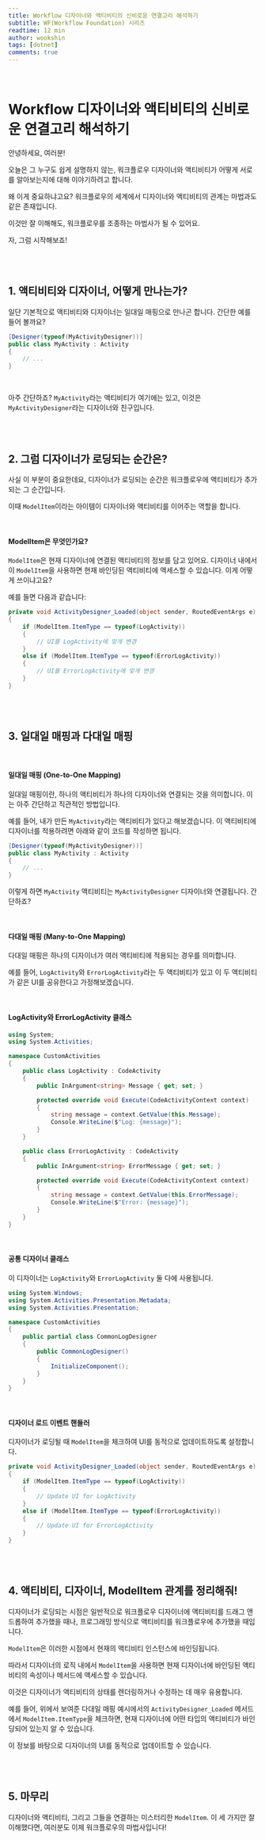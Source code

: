 ```yaml
---
title: Workflow 디자이너와 액티비티의 신비로운 연결고리 해석하기
subtitle: WF(Workflow Foundation) 시리즈
readtime: 12 min
author: wookshin
tags: [dotnet]
comments: true
---
```


<br/>

# Workflow 디자이너와 액티비티의 신비로운 연결고리 해석하기

안녕하세요, 여러분! 

오늘은 그 누구도 쉽게 설명하지 않는, 워크플로우 디자이너와 액티비티가 어떻게 서로를 알아보는지에 대해 이야기하려고 합니다. 

왜 이게 중요하냐고요? 워크플로우의 세계에서 디자이너와 액티비티의 관계는 마법과도 같은 존재입니다. 

이것만 잘 이해해도, 워크플로우를 조종하는 마법사가 될 수 있어요. 

자, 그럼 시작해보죠!

<br/><br/>

## 1. 액티비티와 디자이너, 어떻게 만나는가?

일단 기본적으로 액티비티와 디자이너는 일대일 매핑으로 만나곤 합니다. 간단한 예를 들어 볼까요?

```csharp
[Designer(typeof(MyActivityDesigner))]
public class MyActivity : Activity
{
    // ...
}
```

<br/>

아주 간단하죠? `MyActivity`라는 액티비티가 여기에는 있고, 이것은 `MyActivityDesigner`라는 디자이너와 친구입니다.

<br/><br/>

## 2. 그럼 디자이너가 로딩되는 순간은?

사실 이 부분이 중요한데요, 디자이너가 로딩되는 순간은 워크플로우에 액티비티가 추가되는 그 순간입니다. 

이때 `ModelItem`이라는 아이템이 디자이너와 액티비티를 이어주는 역할을 합니다.

<br/>

#### ModelItem은 무엇인가요?

`ModelItem`은 현재 디자이너에 연결된 액티비티의 정보를 담고 있어요. 디자이너 내에서 이 `ModelItem`을 사용하면 현재 바인딩된 액티비티에 액세스할 수 있습니다. 이게 어떻게 쓰이냐고요? 

예를 들면 다음과 같습니다:

```csharp
private void ActivityDesigner_Loaded(object sender, RoutedEventArgs e)
{
    if (ModelItem.ItemType == typeof(LogActivity))
    {
        // UI를 LogActivity에 맞게 변경
    }
    else if (ModelItem.ItemType == typeof(ErrorLogActivity))
    {
        // UI를 ErrorLogActivity에 맞게 변경
    }
}
```

<br/><br/>

## 3. 일대일 매핑과 다대일 매핑

<br/>

#### 일대일 매핑 (One-to-One Mapping)

일대일 매핑이란, 하나의 액티비티가 하나의 디자이너와 연결되는 것을 의미합니다. 이는 아주 간단하고 직관적인 방법입니다.

예를 들어, 내가 만든 `MyActivity`라는 액티비티가 있다고 해보겠습니다. 이 액티비티에 디자이너를 적용하려면 아래와 같이 코드를 작성하면 됩니다.

```csharp
[Designer(typeof(MyActivityDesigner))]
public class MyActivity : Activity
{
    // ...
}
```

이렇게 하면 `MyActivity` 액티비티는 `MyActivityDesigner` 디자이너와 연결됩니다. 간단하죠?

<br/>

#### 다대일 매핑 (Many-to-One Mapping)

다대일 매핑은 하나의 디자이너가 여러 액티비티에 적용되는 경우를 의미합니다. 

예를 들어, `LogActivity`와 `ErrorLogActivity`라는 두 액티비티가 있고 이 두 액티비티가 같은 UI를 공유한다고 가정해보겠습니다.

<br/>

#### LogActivity와 ErrorLogActivity 클래스

```csharp
using System;
using System.Activities;

namespace CustomActivities
{
    public class LogActivity : CodeActivity
    {
        public InArgument<string> Message { get; set; }

        protected override void Execute(CodeActivityContext context)
        {
            string message = context.GetValue(this.Message);
            Console.WriteLine($"Log: {message}");
        }
    }

    public class ErrorLogActivity : CodeActivity
    {
        public InArgument<string> ErrorMessage { get; set; }

        protected override void Execute(CodeActivityContext context)
        {
            string message = context.GetValue(this.ErrorMessage);
            Console.WriteLine($"Error: {message}");
        }
    }
}
```

<br/>

#### 공통 디자이너 클래스

이 디자이너는 `LogActivity`와 `ErrorLogActivity` 둘 다에 사용됩니다.

```csharp
using System.Windows;
using System.Activities.Presentation.Metadata;
using System.Activities.Presentation;

namespace CustomActivities
{
    public partial class CommonLogDesigner
    {
        public CommonLogDesigner()
        {
            InitializeComponent();
        }
    }
}
```

<br/>

#### 디자이너 로드 이벤트 핸들러

디자이너가 로딩될 때 `ModelItem`을 체크하여 UI를 동적으로 업데이트하도록 설정합니다.

```csharp
private void ActivityDesigner_Loaded(object sender, RoutedEventArgs e)
{
    if (ModelItem.ItemType == typeof(LogActivity))
    {
        // Update UI for LogActivity
    }
    else if (ModelItem.ItemType == typeof(ErrorLogActivity))
    {
        // Update UI for ErrorLogActivity
    }
}
```

<br/><br/>

## 4. 액티비티, 디자이너, ModelItem 관계를 정리해줘!

디자이너가 로딩되는 시점은 일반적으로 워크플로우 디자이너에 액티비티를 드래그 앤 드롭하여 추가했을 때나, 프로그래밍 방식으로 액티비티를 워크플로우에 추가했을 때입니다.

`ModelItem`은 이러한 시점에서 현재의 액티비티 인스턴스에 바인딩됩니다. 

따라서 디자이너의 로직 내에서 `ModelItem`을 사용하면 현재 디자이너에 바인딩된 액티비티의 속성이나 메서드에 액세스할 수 있습니다. 

이것은 디자이너가 액티비티의 상태를 렌더링하거나 수정하는 데 매우 유용합니다.

예를 들어, 위에서 보여준 다대일 매핑 예시에서의 `ActivityDesigner_Loaded` 메서드에서 `ModelItem.ItemType`을 체크하면, 현재 디자이너에 어떤 타입의 액티비티가 바인딩되어 있는지 알 수 있습니다. 

이 정보를 바탕으로 디자이너의 UI를 동적으로 업데이트할 수 있습니다.

<br/><br/>

## 5. 마무리

디자이너와 액티비티, 그리고 그들을 연결하는 미스터리한 `ModelItem`. 이 세 가지만 잘 이해했다면, 여러분도 이제 워크플로우의 마법사입니다! 

<br/><br/><br/><br/><br/>
